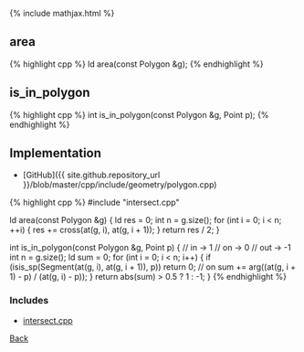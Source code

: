 {% include mathjax.html %}

## area

{% highlight cpp %}
ld area(const Polygon &g);
{% endhighlight %}

## is_in_polygon

{% highlight cpp %}
int is_in_polygon(const Polygon &g, Point p);
{% endhighlight %}

## Implementation

- [GitHub]({{ site.github.repository_url }}/blob/master/cpp/include/geometry/polygon.cpp)

{% highlight cpp %}
#include "intersect.cpp"

ld area(const Polygon &g) {
  ld res = 0;
  int n = g.size();
  for (int i = 0; i < n; ++i) {
    res += cross(at(g, i), at(g, i + 1));
  }
  return res / 2;
}

int is_in_polygon(const Polygon &g, Point p) {
  // in  ->  1
  // on  ->  0
  // out -> -1
  int n = g.size();
  ld sum = 0;
  for (int i = 0; i < n; i++) {
    if (isis_sp(Segment(at(g, i), at(g, i + 1)), p)) return 0;  // on
    sum += arg((at(g, i + 1) - p) / (at(g, i) - p));
  }
  return abs(sum) > 0.5 ? 1 : -1;
}
{% endhighlight %}

### Includes

- [intersect.cpp](intersect)

[Back](../..)
